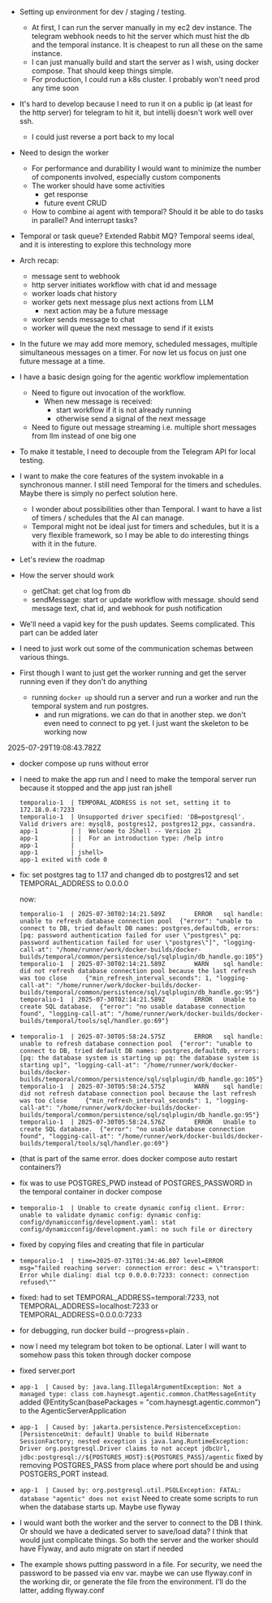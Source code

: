 - Setting up environment for dev / staging / testing.
  - At first, I can run the server manually in my ec2 dev instance.
    The telegram webhook needs to hit the server which must hist the db and the temporal instance. It is cheapest to run all these on the same instance.
  - I can just manually build and start the server as I wish, using docker compose. That should keep things simple.
  - For production, I could run a k8s cluster. I probably won't need prod any time soon
- It\'s hard to develop because I need to run it on a public ip (at least for the http server) for telegram to hit it, but intellij doesn't work well over ssh.
  - I could just reverse a port back to my local
- Need to design the worker
  - For performance and durability I would want to minimize the number of components involved, especially custom components
  - The worker should have some activities
    - get response
    - future event CRUD
  - How to combine ai agent with temporal? Should it be able to do tasks in parallel? And interrupt tasks?
- Temporal or task queue? Extended Rabbit MQ? Temporal seems ideal, and it is interesting to explore this technology more
- Arch recap:
  - message sent to webhook
  - http server initiates workflow with chat id and message
  - worker loads chat history
  - worker gets next message plus next actions from LLM
    - next action may be a future message
  - worker sends message to chat
  - worker will queue the next message to send if it exists
- In the future we may add more memory, scheduled messages, multiple simultaneous messages on a timer. For now let us focus on just one future message at a time.
- I have a basic design going for the agentic workflow implementation
  - Need to figure out invocation of the workflow. 
    - When new message is received:
      - start workflow if it is not already running
      - otherwise send a signal of the next message
  - Need to figure out message streaming i.e. multiple short messages from llm instead of one big one

- To make it testable, I need to decouple from the Telegram API for local testing.
- I want to make the core features of the system invokable in a synchronous manner. I still need Temporal for
  the timers and schedules. Maybe there is simply no perfect solution here.
  - I wonder about possibilities other than Temporal. I want to have a list of timers / schedules that the AI can
    manage. 
  - Temporal might not be ideal just for timers and schedules, but it is a very flexible framework, so I may be able to
    do interesting things with it in the future.
- Let's review the roadmap
- How the server should work
  - getChat: get chat log from db
  - sendMessage: start or update workflow with message. should send message text, chat id, and webhook for push notification
- We'll need a vapid key for the push updates. Seems complicated. This part can be added later
- I need to just work out some of the communication schemas between various things. 
- First though I want to just get the worker running and get the server running even if they don't do anything
  - running `docker up` should run a server and run a worker and run the temporal system and run postgres.
    - and run migrations. we can do that in another step. we don't even need to connect to pg yet. I just want the 
      skeleton to be working now

2025-07-29T19:08:43.782Z
- docker compose up runs without error
- I need to make the app run and I need to make the temporal server run because it stopped and the app just ran jshell
  ```
  temporalio-1  | TEMPORAL_ADDRESS is not set, setting it to 172.18.0.4:7233
  temporalio-1  | Unsupported driver specified: 'DB=postgresql'. Valid drivers are: mysql8, postgres12, postgres12_pgx, cassandra.
  app-1         | |  Welcome to JShell -- Version 21
  app-1         | |  For an introduction type: /help intro
  app-1         |
  app-1         | jshell>
  app-1 exited with code 0
  ```
- fix: set postgres tag to 1.17 and changed db to postgres12 and set TEMPORAL_ADDRESS to 0.0.0.0
  
  now:
  ```
  temporalio-1  | 2025-07-30T02:14:21.589Z        ERROR   sql handle: unable to refresh database connection pool  {"error": "unable to connect to DB, tried default DB names: postgres,defaultdb, errors: [pq: password authentication failed for user \"postgres\" pq: password authentication failed for user \"postgres\"]", "logging-call-at": "/home/runner/work/docker-builds/docker-builds/temporal/common/persistence/sql/sqlplugin/db_handle.go:105"}
  temporalio-1  | 2025-07-30T02:14:21.589Z        WARN    sql handle: did not refresh database connection pool because the last refresh was too close     {"min_refresh_interval_seconds": 1, "logging-call-at": "/home/runner/work/docker-builds/docker-builds/temporal/common/persistence/sql/sqlplugin/db_handle.go:95"}
  temporalio-1  | 2025-07-30T02:14:21.589Z        ERROR   Unable to create SQL database.  {"error": "no usable database connection found", "logging-call-at": "/home/runner/work/docker-builds/docker-builds/temporal/tools/sql/handler.go:69"}
  ```
- ```
  temporalio-1  | 2025-07-30T05:58:24.575Z        ERROR   sql handle: unable to refresh database connection pool  {"error": "unable to connect to DB, tried default DB names: postgres,defaultdb, errors: [pq: the database system is starting up pq: the database system is starting up]", "logging-call-at": "/home/runner/work/docker-builds/docker-builds/temporal/common/persistence/sql/sqlplugin/db_handle.go:105"}
  temporalio-1  | 2025-07-30T05:58:24.575Z        WARN    sql handle: did not refresh database connection pool because the last refresh was too close     {"min_refresh_interval_seconds": 1, "logging-call-at": "/home/runner/work/docker-builds/docker-builds/temporal/common/persistence/sql/sqlplugin/db_handle.go:95"}
  temporalio-1  | 2025-07-30T05:58:24.576Z        ERROR   Unable to create SQL database.  {"error": "no usable database connection found", "logging-call-at": "/home/runner/work/docker-builds/docker-builds/temporal/tools/sql/handler.go:69"}
  ```
- (that is part of the same error. does docker compose auto restart containers?)
- fix was to use POSTGRES_PWD instead of POSTGRES_PASSWORD in the temporal container in docker compose
- `temporalio-1  | Unable to create dynamic config client. Error: unable to validate dynamic config: dynamic config: config/dynamicconfig/development.yaml: stat config/dynamicconfig/development.yaml: no such file or directory`
- fixed by copying files and creating that file in particular
- `temporalio-1  | time=2025-07-31T01:34:46.807 level=ERROR msg="failed reaching server: connection error: desc = \"transport: Error while dialing: dial tcp 0.0.0.0:7233: connect: connection refused\""`
- fixed: had to set TEMPORAL_ADDRESS=temporal:7233, not TEMPORAL_ADDRESS=localhost:7233 or TEMPORAL_ADDRESS=0.0.0.0:7233
- for debugging, run docker build --progress=plain .
- now I need my telegram bot token to be optional. Later I will want to somehow pass this token through docker compose
- fixed server.port
- `app-1  | Caused by: java.lang.IllegalArgumentException: Not a managed type: class com.haynesgt.agentic.common.ChatMessageEntity`
  added @EntityScan(basePackages = "com.haynesgt.agentic.common") to the AgenticServerApplication
- `app-1  | Caused by: jakarta.persistence.PersistenceException: [PersistenceUnit: default] Unable to build Hibernate SessionFactory; nested exception is java.lang.RuntimeException: Driver org.postgresql.Driver claims to not accept jdbcUrl, jdbc:postgresql://${POSTGRES_HOST}:${POSTGRES_PASS}/agentic`
  fixed by removing POSTGRES_PASS from place where port should be and using POSTGERS_PORT instead.
- `app-1  | Caused by: org.postgresql.util.PSQLException: FATAL: database "agentic" does not exist`
  Need to create some scripts to run when the database starts up. Maybe use flyway
- I would want both the worker and the server to connect to the DB I think. Or should we have a dedicated server to
  save/load data? I think that would just complicate things. So both the server and the worker should have Flyway,
  and auto migrate on start if needed
- The example shows putting password in a file. For security, we need the password to be passed via env var.
  maybe we can use flyway.conf in the working dir, or generate the file from the environment. I'll do the latter,
  adding flyway.conf

